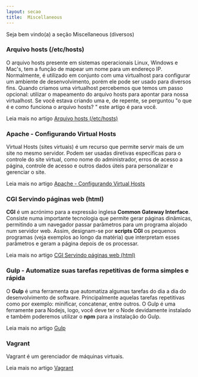 ```yaml
---
layout: secao
title:  Miscellaneous
---
```


Seja bem vindo(a) a seção Miscellaneous (diversos)


### Arquivo hosts (/etc/hosts)

O arquivo hosts presente em sistemas operacionais Linux, Windows e Mac's, tem a função de mapear um nome para um
endereço IP. Normalmente, é utilizado em conjunto com uma virtualhost para configurar um ambiente de desenvolvimento,
porém ele pode ser usado para diversos fins. Quando criamos uma virtualhost percebemos que temos um passo opcional:
utilizar o mapeamento do arquivo hosts para apontar para nossa virtualhost. Se você estava criando uma e, de
repente, se perguntou "o que é e como funciona o arquivo hosts? " este artigo é para você.

Leia mais no artigo [Arquivo hosts (/etc/hosts)](arquivo-hosts/)


### Apache - Configurando Virtual Hosts

Virtual Hosts (sites virtuais) é um recurso que permite servir mais de um site no mesmo servidor. Podem ser usadas
diretivas específicas para o controle do site virtual, como nome do administrador, erros de acesso a página, controle de
acesso e outros dados úteis para personalizar e gerenciar o site.

Leia mais no artigo [Apache - Configurando Virtual Hosts](apache-virtual-host/)


### CGI Servindo páginas web (html)

__CGI__ é um acrónimo para a expressão inglesa __Common Gateway Interface__. Consiste numa importante tecnologia que
permite gerar páginas dinâmicas, permitindo a um navegador passar parâmetros para um programa alojado num servidor web.
Assim, designam-se por __scripts CGI__ os pequenos programas (veja exemplos ao longo da matéria) que interpretam esses
parâmetros e geram a página depois de os processar.

Leia mais no artigo [CGI Servindo páginas web (html)](cgi-common-gateway-interface/)


### Gulp - Automatize suas tarefas repetitivas de forma simples e rápida

O __Gulp__ é uma ferramenta que automatiza algumas tarefas do dia a dia do desenvolvimento de software. Principalmente
aquelas tarefas repetitivas como por exemplo: minificar, concatenar, entre outros. O Gulp é uma ferramente para Nodejs,
logo, você deve ter o Node devidamente instalado e também poderemos utilizar o __npm__ para a instalação do Gulp.

Leia mais no artigo [Gulp](gulp/)


### Vagrant

Vagrant é um gerenciador de máquinas virtuais.

Leia mais no artigo [Vagrant](vagrant/)
